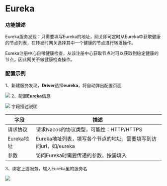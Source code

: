 # Eureka

### 功能描述

Eureka服务发现：只需要填写Eureka的地址，网关即可定时从Eureka中获取健康的节点列表，在转发时网关选择其中一个健康的节点进行转发操作。

Eureka注册中心自带健康检查，从该注册中心获取节点时可以获取到稳定健康的节点，因此网关不做健康检查操作。

### 配置示例
1、新建服务发现，**Driver**选择**eureka**，将自动弹出配置页面

![](http://data.eolinker.com/course/i4lwFrCfdfa0e08b9bd0fc85a62ac56893c00ee193cb994.gif)
2、配置**Eureka**信息

![](http://data.eolinker.com/course/GYZHv4V00e931ba681919e7cc1abdaedd8c5cdb04c1b2c3.gif)
字段描述说明

| 字段      | 描述                                                      |
|---------|---------------------------------------------------------|
| 请求协议    | 请求Nacos的协议类型，可能性：HTTP/HTTPS                             |
| Eureka地址 | Eureka地址列表，填写各个节点的地址，需要填写到访问url，如/eureka                |
| 参数      | 访问Eureka时需要传递的参数，按需填入 |           

3、绑定上游服务，输入Eureka里的服务名

![](http://data.eolinker.com/course/QgCqr1J75add4b23c750dcc14c9cb15d2ea4e1a784a63e1.gif)